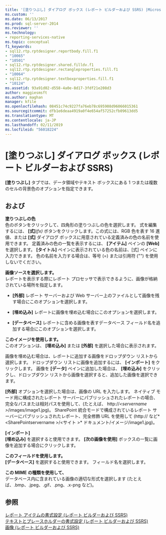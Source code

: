 ```yaml
---
title: '[塗りつぶし] ダイアログ ボックス (レポート ビルダーおよび SSRS) |Microsoft Docs'
ms.custom: ''
ms.date: 06/13/2017
ms.prod: sql-server-2014
ms.reviewer: ''
ms.technology:
- reporting-services-native
ms.topic: conceptual
f1_keywords:
- sql12.rtp.rptdesigner.reportbody.fill.f1
- "10065"
- "10501"
- sql12.rtp.rptdesigner.shared.filldv.f1
- sql12.rtp.rptdesigner.rectangleproperties.fill.f1
- "10064"
- sql12.rtp.rptdesigner.textboxproperties.fill.f1
- "10124"
ms.assetid: 93a91d02-d558-4a0e-8d17-3fdf21e208d3
author: maggiesmsft
ms.author: maghan
manager: kfile
ms.openlocfilehash: 08451c74c9227fa76eb78c695908d96066015361
ms.sourcegitcommit: dfb1e6deaa4919a0f4e654af57252cfb09613dd5
ms.translationtype: MT
ms.contentlocale: ja-JP
ms.lasthandoff: 02/11/2019
ms.locfileid: "56018224"
---
```

# <a name="fill-dialog-box-report-builder-and-ssrs"></a>[塗りつぶし] ダイアログ ボックス (レポート ビルダーおよび SSRS)
  **[塗りつぶし]** タブでは、データ領域やテキスト ボックスにある 1 つまたは複数のセルの背景色のオプションを指定できます。  
  
## <a name="options"></a>および  
 **塗りつぶしの色**  
 色のボタンをクリックして、四角形の塗りつぶしの色を選択します。 式を編集するには、 **[式]**_(fx)_ ボタンをクリックします。この式には、RGB 色を表す 16 進値、または **[式]** ダイアログ ボックスに用意されている定義済みの色の名前を使用できます。 定義済みの色の一覧を表示するには、 **[アイテム]** ペインの **[Web]** を選択します。 **[タイトル]** ペインに表示されている色の名前は、[式] ペインに入力できます。 色の名前を入力する場合は、等号 (=) または引用符 ("") を使用しないでください。  
  
 **画像ソースを選択します。**  
 レポートを表示する際にレポート プロセッサで表示できるように、画像が格納されている場所を指定します。  
  
-   **[外部]** レポート サーバーおよび Web サーバー上のファイルとして画像を残す場合にこのオプションを選択します。  
  
-   **[埋め込み]** レポートに画像を埋め込む場合にこのオプションを選択します。  
  
-   **[データベース]** レポートに含める画像を表すデータベース フィールド名を追加する場合にこのオプションを選択します。  
  
 **このイメージを使用します。**  
 このオプションは、 **[埋め込み]** または **[外部]** を選択した場合に表示されます。  
  
 画像を埋め込む場合は、レポートに追加する画像をドロップダウン リストから選択します。 ドロップダウン リストに画像を追加するには、 **[インポート]** をクリックします。 画像を **[データ]** ペインに追加した場合は、 **[埋め込み]** をクリックし、ドロップダウン リストから画像を選択すると、追加した画像を選択できます。  
  
 **[外部]** オプションを選択した場合は、画像の URL を入力します。 ネイティブ モード用に構成されたレポート サーバーにパブリッシュされたレポートの場合、完全なパスまたは相対パスを使用して、(たとえば、 http://*\<servername >*/images/image1.jpg)。 SharePoint 統合モードで構成されているレポート サーバーにパブリッシュされたレポート、完全修飾 URL を使用して (http:// など*\<SharePointservername >/\<サイト >* ドキュメント/イメージ/image1.jpg)。  
  
 **[インポート]**  
 **[埋め込み]** を選択すると使用できます。 **[次の画像を使用]** ボックスの一覧に画像を追加する場合にクリックします。  
  
 **このフィールドを使用します。**  
 **[データベース]** を選択すると使用できます。 フィールド名を選択します。  
  
 **この MIME の種類を使用して、**  
 データベース内に含まれている画像の適切な形式を選択します (たとえば、.bmp、.jpeg、.gif、.png、.x-png など)。  
  
## <a name="see-also"></a>参照  
 [レポート アイテムの書式設定 (レポート ビルダーおよび SSRS)](report-design/formatting-report-items-report-builder-and-ssrs.md)   
 [テキストとプレースホルダーの書式設定 &#40;レポート ビルダーおよび SSRS&#41;](report-design/formatting-text-and-placeholders-report-builder-and-ssrs.md)   
 [画像 (レポート ビルダーおよび SSRS)](report-design/images-report-builder-and-ssrs.md)  
  
  
